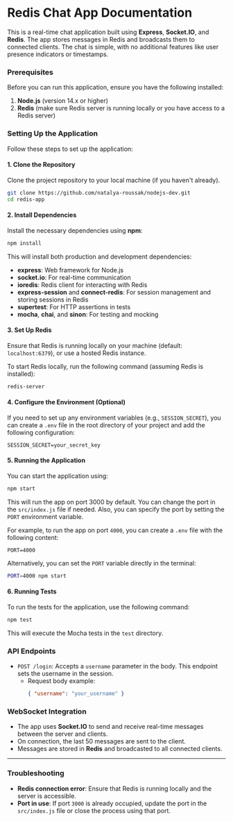 # Redis Chat App Documentation

This is a real-time chat application built using **Express**, **Socket.IO**, and **Redis**. The app stores messages in Redis and broadcasts them to connected clients. The chat is simple, with no additional features like user presence indicators or timestamps.

### Prerequisites

Before you can run this application, ensure you have the following installed:

1. **Node.js** (version 14.x or higher)
2. **Redis** (make sure Redis server is running locally or you have access to a Redis server)

### Setting Up the Application

Follow these steps to set up the application:

#### 1. Clone the Repository

Clone the project repository to your local machine (if you haven't already).

```bash
git clone https://github.com/natalya-roussak/nodejs-dev.git
cd redis-app
```

#### 2. Install Dependencies

Install the necessary dependencies using **npm**:

```bash
npm install
```

This will install both production and development dependencies:
- **express**: Web framework for Node.js
- **socket.io**: For real-time communication
- **ioredis**: Redis client for interacting with Redis
- **express-session** and **connect-redis**: For session management and storing sessions in Redis
- **supertest**: For HTTP assertions in tests
- **mocha**, **chai**, and **sinon**: For testing and mocking

#### 3. Set Up Redis

Ensure that Redis is running locally on your machine (default: `localhost:6379`), or use a hosted Redis instance.

To start Redis locally, run the following command (assuming Redis is installed):

```bash
redis-server
```

#### 4. Configure the Environment (Optional)

If you need to set up any environment variables (e.g., `SESSION_SECRET`), you can create a `.env` file in the root directory of your project and add the following configuration:

```env
SESSION_SECRET=your_secret_key
```

#### 5. Running the Application

You can start the application using:

```bash
npm start
```

This will run the app on port 3000 by default. You can change the port in the `src/index.js` file if needed.
Also, you can specify the port by setting the `PORT` environment variable. 

For example, to run the app on port `4000`, you can create a `.env` file with the following content:
```env
PORT=4000
```
Alternatively, you can set the `PORT` variable directly in the terminal:
```bash
PORT=4000 npm start
```

#### 6. Running Tests

To run the tests for the application, use the following command:

```bash
npm test
```

This will execute the Mocha tests in the `test` directory.


### API Endpoints

- `POST /login`: Accepts a `username` parameter in the body. This endpoint sets the username in the session.
    - Request body example:
      ```json
      { "username": "your_username" }
      ```

### WebSocket Integration

- The app uses **Socket.IO** to send and receive real-time messages between the server and clients.
- On connection, the last 50 messages are sent to the client.
- Messages are stored in **Redis** and broadcasted to all connected clients.

---

### Troubleshooting

- **Redis connection error**: Ensure that Redis is running locally and the server is accessible.
- **Port in use**: If port `3000` is already occupied, update the port in the `src/index.js` file or close the process using that port.

